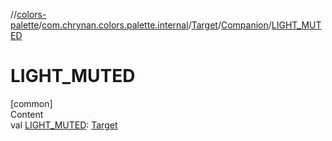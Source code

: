 //[colors-palette](../../../../index.md)/[com.chrynan.colors.palette.internal](../../index.md)/[Target](../index.md)/[Companion](index.md)/[LIGHT_MUTED](-l-i-g-h-t_-m-u-t-e-d.md)



# LIGHT_MUTED  
[common]  
Content  
val [LIGHT_MUTED](-l-i-g-h-t_-m-u-t-e-d.md): [Target](../index.md)  



